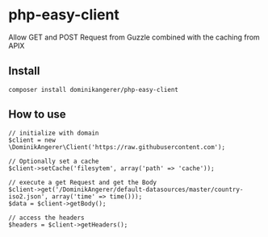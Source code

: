 # php-easy-client
Allow GET and POST Request from Guzzle combined with the caching from APIX

## Install

```
composer install dominikangerer/php-easy-client
```
## How to use

```
// initialize with domain
$client = new \DominikAngerer\Client('https://raw.githubusercontent.com');

// Optionally set a cache
$client->setCache('filesytem', array('path' => 'cache'));

// execute a get Request and get the Body
$client->get('/DominikAngerer/default-datasources/master/country-iso2.json', array('time' => time()));
$data = $client->getBody();

// access the headers
$headers = $client->getHeaders();
```

